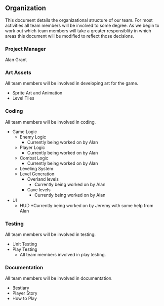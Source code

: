 ## Organization

This document details the organizational structure of our team. For most activities all team members will be involved to some degree. As we begin to work out which team members will take a greater responsiblity in which areas this document will be modified to reflect those decisions. 

### Project Manager

Alan Grant

### Art Assets

All team members will be involved in developing art for the game. 

* Sprite Art and Animation
* Level Tiles

### Coding

All team members will be involved in coding.

* Game Logic
   * Enemy Logic
   		* Currently being worked on by Alan
   * Player Logic
   		* Currently being worked on by Alan
   * Combat Logic
   		* Currently being worked on by Alan
   * Leveling System
   * Level Generation
   		* Overland levels
			* Currently being worked on by Alan
		* Cave levels
			* Currently being worked on by Alan
* UI
	* HUD 
	*Currently being worked on by Jeremy with some help from Alan 	

### Testing

All team members will be involved in testing.

* Unit Testing
* Play Testing
	* All team members involved in play testing. 

### Documentation

All team members will be involved in documentation.

* Bestiary
* Player Story
* How to Play
